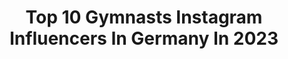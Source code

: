 ---
title: Top 10 Gymnasts Instagram Influencers In Germany In 2023
description: >-
  Find top gymnasts Instagram influencers in Germany in 2023. Most popular hashtags: #gymnastics #gymnast #turnen.
platform: Instagram
hits: 126
text_top: Discover the most popular Instagram profiles on inBeat.
text_bottom: Our database has 126 Instagram influencers like this in Germany for you to connect with.
profiles:
  - username: "tumbling_kira"
    fullname: >-
      Kira
    bio: >-
      ➳ eighteen ➳ gymnast ➳ germany
    location: "Germany"
    followers: 5497
    engagement: 1111
    commentsToLikes: 0.087768
    id: ck15sxuq8fcuw0i19r88uammr
    verified: false
    hashtags: "#oversplit, #dance, #bendy, #sprungraum"
  - username: "beautyandthebeam"
    fullname: >-
      Beauty and the beam
    bio: >-
      Mannheim | Beauty | Fashion | Gymnastics Use #monascommunity to get featured 2. Acc: @romanliebe_blog @dreamcatchers_showakrobatik Blog & Impressum:
    location: "Germany"
    followers: 3890
    engagement: 1350
    commentsToLikes: 0.077712
    id: ckaozvbybnkbt0i78jxyv68vs
    verified: false
    hashtags: "#beautyblogger, #modeblogger, #mannheimbloggt, #monascommunity"
  - username: "sophiescheder"
    fullname: >-
      Sophie Scheder 🇩🇪Olympian
    bio: >-
      📍 Chemnitz 🤸🏻‍♀️ National Team Gymnast 🥉 Medalist Olympic Games 2016 🥈 2x European Games 🥇 World Cup 👩🏻‍🏭 @bundeswehr @sportfgrp_bw_frankenberg
    location: "Germany"
    followers: 23567
    engagement: 854
    commentsToLikes: 0.012409
    id: ck8syac0nk9jl0j782kcy4lyx
    verified: true
    hashtags: "#roadtotokyo, #tb, #gymnast, #chemnitz"
  - username: "marinagonzalez.02"
    fullname: >-
      Marina González
    bio: >-
      🤸🏼‍♀️||Gymnast🇪🇸National Team 🇭🇺||world cup🥇floor 🇩🇪||worldchampionship2019 🇯🇵||working on Tokio 2021 Official Website👇🏼👇🏼
    location: "Germany"
    followers: 5824
    engagement: 1847
    commentsToLikes: 0.030032
    id: ck6ue3yw2op7w0j717irbs7gm
    verified: false
    hashtags: "#workingforgoals, #beam, #stayhome, #attitude"
  - username: "hannitumbles"
    fullname: >-
      hannah emilia🪐
    bio: >-
      🌻 gymnast | travel | germany
    location: "Germany"
    followers: 27818
    engagement: 458
    commentsToLikes: 0.016434
    id: ck136dl9t5ytg0i19ifwsu4hh
    verified: false
    hashtags: "#idealactivebottle, #teamfabletics, #fableticsde, #smartrestart"
  - username: "haleys_turnwelt"
    fullname: >-
      Haley Kremser
    bio: >-
      Gymnast Girl 🤸‍♀️ 15 Years old 🌟 #gymnastics 🌟 #dancing 📍 #germany 🇩🇪 ✉️ haleysturnwelt@freenet.de ▶️ YouTube Haley's Turnwelt
    location: "Germany"
    followers: 24941
    engagement: 691
    commentsToLikes: 0.008387
    id: ck0w1o7q1kb530i19lmzqarb9
    verified: false
    hashtags: "#coronatime, #garde, #nike, #solomariechen"
  - username: "schroderhenrik"
    fullname: >-
      Henrik schröder
    bio: >-
      🤸‍♂️Former National team gymnast 📚Business & Economics student ⚡️Team @barebells & @vitaminwellsverige
    location: "Germany"
    followers: 51774
    engagement: 423
    commentsToLikes: 0.008201
    id: ck602hvpfhf5k0i14il23eb41
    verified: false
    hashtags: "#comeback2020"
  - username: "terrena_li"
    fullname: >-
      Teresa
    bio: >-
      #terrena_li_art 📍 Cologne ⚖️ Juristin im Ref. jur. 🤸🏼‍♀️ acrobatics & gymnastics stuff
    location: "Germany"
    followers: 3126
    engagement: 3980
    commentsToLikes: 0.021187
    id: ck0w2oqs3pg6l0i196hnjo8om
    verified: false
    hashtags: "#yogainspiration, #kupferhaare, #handstandtraining, #homeiswherethedomis"
  - username: "seitzeli"
    fullname: >-
      Elisabeth Seitz
    bio: >-
      GYMNAST OF THE GERMAN NATIONALTEAM 🇩🇪 Olympic Games '12 '16 '21 World Championships🥉 World Cup🥇🥇🥇🥇 Europeans🥈🥈🥉 Anfragen/Requests:➡️ info@24passion.de
    location: "Germany"
    followers: 65632
    engagement: 1032
    commentsToLikes: 0.007950
    id: ck0w1o6dxkaza0i197p6ra4yi
    verified: true
    hashtags: "#gymnastics, #me, #olympicgames, #nationaltrainingcamp"
  - username: "courtneytulloch"
    fullname: >-
      Courtney Tulloch
    bio: >-
      📍 MCMXCV GBR Gymnast 🇬🇧 World Cup Champion European Medalist Commonwealth Games Champion @ctulloch_fitness 💥
    location: "Germany"
    followers: 42643
    engagement: 337
    commentsToLikes: 0.011522
    id: ck0w5sdcl57ex0i19dctxvgxl
    verified: true
    hashtags: "#gocarton"
---